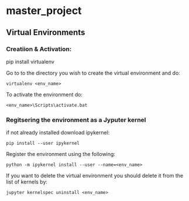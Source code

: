 # master_project

## Virtual Environments

### Creatiion & Activation:

pip install virtualenv

Go to to the directory you wish to create the virtual environment and do:

	virtualenv <env_name>

To activate the environment do:

	<env_name>\Scripts\activate.bat

### Regitsering the environment as a Jyputer kernel

if not already installed download ipykernel:

	pip install --user ipykernel

Register the environment using the following:

	python -m ipykernel install --user --name=<env_name>

If you want to delete the virtual environment you should delete it from the list of kernels by:

	jupyter kernelspec uninstall <env_name>


